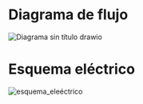 # Diagrama de flujo 
![Diagrama sin título drawio](https://github.com/Dooncito/fundamentos-de-dise-o/assets/156021864/c3831a92-b434-449c-8bfa-2847e9f13b48)
# Esquema eléctrico 
![esquema_eleéctrico](https://github.com/Dooncito/fundamentos-de-dise-o/assets/150297045/111fe811-db8d-4c2a-bca1-0425c57025af)
